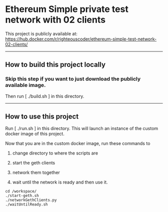 # Ethereum Simple private test network with 02 clients

This project is publicly available at: https://hub.docker.com/r/righteouscoder/ethereum-simple-test-network-02-clients/

------

## How to build this project locally

### Skip this step if you want to just download the publicly available image.

Then run [ ./build.sh ] in this directory.

--------

## How to use this project

Run [ ./run.sh ] in this directory. This will launch an instance of the custom docker image of this project.

Now that you are in the custom docker image, run these commands to 

1) change directory to where the scripts are

2) start the geth clients 

3) network them together 

4) wait until the network is ready and then use it.

```
cd /workspace/
./start-geth.sh 
./networkGethClients.py 
./waitUntilReady.sh
```
